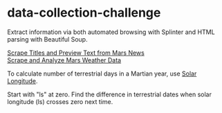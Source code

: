 # data-collection-challenge

Extract information via both automated browsing with Splinter and HTML parsing with Beautiful Soup.  

[Scrape Titles and Preview Text from Mars News](part_1_mars_news.ipynb)  
[Scrape and Analyze Mars Weather Data](part_2_mars_weather.ipynb)  

To calculate number of terrestrial days in a Martian year, use [Solar Longitude](https://en.wikipedia.org/wiki/Solar_longitude).  

Start with "ls" at zero. Find the difference in terrestrial dates when solar longitude (ls) crosses zero next time.  

